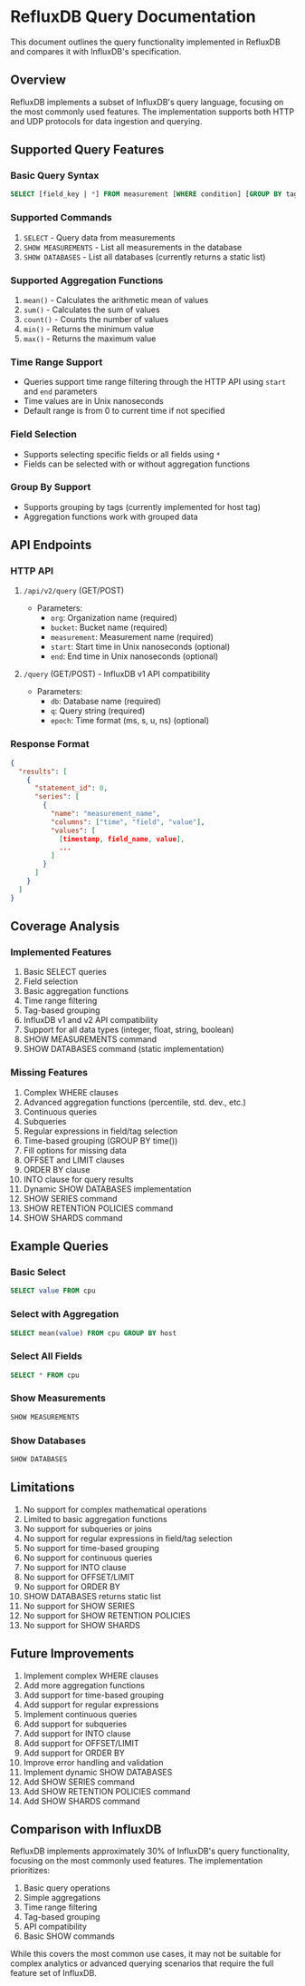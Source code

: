 # RefluxDB Query Documentation

This document outlines the query functionality implemented in RefluxDB and compares it with InfluxDB's specification.

## Overview

RefluxDB implements a subset of InfluxDB's query language, focusing on the most commonly used features. The implementation supports both HTTP and UDP protocols for data ingestion and querying.

## Supported Query Features

### Basic Query Syntax

```sql
SELECT [field_key | *] FROM measurement [WHERE condition] [GROUP BY tag_key]
```

### Supported Commands

1. `SELECT` - Query data from measurements
2. `SHOW MEASUREMENTS` - List all measurements in the database
3. `SHOW DATABASES` - List all databases (currently returns a static list)

### Supported Aggregation Functions

1. `mean()` - Calculates the arithmetic mean of values
2. `sum()` - Calculates the sum of values
3. `count()` - Counts the number of values
4. `min()` - Returns the minimum value
5. `max()` - Returns the maximum value

### Time Range Support

- Queries support time range filtering through the HTTP API using `start` and `end` parameters
- Time values are in Unix nanoseconds
- Default range is from 0 to current time if not specified

### Field Selection

- Supports selecting specific fields or all fields using `*`
- Fields can be selected with or without aggregation functions

### Group By Support

- Supports grouping by tags (currently implemented for host tag)
- Aggregation functions work with grouped data

## API Endpoints

### HTTP API

1. `/api/v2/query` (GET/POST)
   - Parameters:
     - `org`: Organization name (required)
     - `bucket`: Bucket name (required)
     - `measurement`: Measurement name (required)
     - `start`: Start time in Unix nanoseconds (optional)
     - `end`: End time in Unix nanoseconds (optional)

2. `/query` (GET/POST) - InfluxDB v1 API compatibility
   - Parameters:
     - `db`: Database name (required)
     - `q`: Query string (required)
     - `epoch`: Time format (ms, s, u, ns) (optional)

### Response Format

```json
{
  "results": [
    {
      "statement_id": 0,
      "series": [
        {
          "name": "measurement_name",
          "columns": ["time", "field", "value"],
          "values": [
            [timestamp, field_name, value],
            ...
          ]
        }
      ]
    }
  ]
}
```

## Coverage Analysis

### Implemented Features

1. Basic SELECT queries
2. Field selection
3. Basic aggregation functions
4. Time range filtering
5. Tag-based grouping
6. InfluxDB v1 and v2 API compatibility
7. Support for all data types (integer, float, string, boolean)
8. SHOW MEASUREMENTS command
9. SHOW DATABASES command (static implementation)

### Missing Features

1. Complex WHERE clauses
2. Advanced aggregation functions (percentile, std. dev., etc.)
3. Continuous queries
4. Subqueries
5. Regular expressions in field/tag selection
6. Time-based grouping (GROUP BY time())
7. Fill options for missing data
8. OFFSET and LIMIT clauses
9. ORDER BY clause
10. INTO clause for query results
11. Dynamic SHOW DATABASES implementation
12. SHOW SERIES command
13. SHOW RETENTION POLICIES command
14. SHOW SHARDS command

## Example Queries

### Basic Select
```sql
SELECT value FROM cpu
```

### Select with Aggregation
```sql
SELECT mean(value) FROM cpu GROUP BY host
```

### Select All Fields
```sql
SELECT * FROM cpu
```

### Show Measurements
```sql
SHOW MEASUREMENTS
```

### Show Databases
```sql
SHOW DATABASES
```

## Limitations

1. No support for complex mathematical operations
2. Limited to basic aggregation functions
3. No support for subqueries or joins
4. No support for regular expressions in field/tag selection
5. No support for time-based grouping
6. No support for continuous queries
7. No support for INTO clause
8. No support for OFFSET/LIMIT
9. No support for ORDER BY
10. SHOW DATABASES returns static list
11. No support for SHOW SERIES
12. No support for SHOW RETENTION POLICIES
13. No support for SHOW SHARDS

## Future Improvements

1. Implement complex WHERE clauses
2. Add more aggregation functions
3. Add support for time-based grouping
4. Add support for regular expressions
5. Implement continuous queries
6. Add support for subqueries
7. Add support for INTO clause
8. Add support for OFFSET/LIMIT
9. Add support for ORDER BY
10. Improve error handling and validation
11. Implement dynamic SHOW DATABASES
12. Add SHOW SERIES command
13. Add SHOW RETENTION POLICIES command
14. Add SHOW SHARDS command

## Comparison with InfluxDB

RefluxDB implements approximately 30% of InfluxDB's query functionality, focusing on the most commonly used features. The implementation prioritizes:

1. Basic query operations
2. Simple aggregations
3. Time range filtering
4. Tag-based grouping
5. API compatibility
6. Basic SHOW commands

While this covers the most common use cases, it may not be suitable for complex analytics or advanced querying scenarios that require the full feature set of InfluxDB. 
